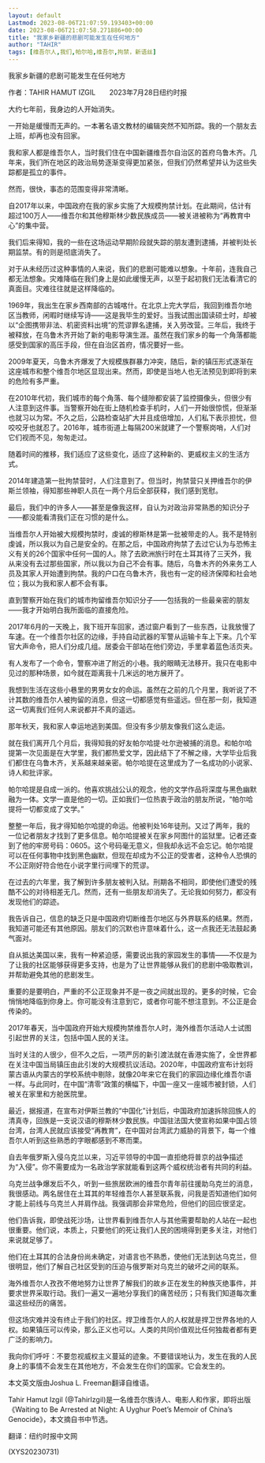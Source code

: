 ```yaml
---
layout: default
Lastmod: 2023-08-06T21:07:59.193403+00:00
date: 2023-08-06T21:07:58.271886+00:00
title: "我家乡新疆的悲剧可能发生在任何地方"
author: "TAHIR"
tags: [维吾尔人,我们,帕尔哈,维吾尔,拘禁，新语丝]
---
```


我家乡新疆的悲剧可能发生在任何地方

作者：TAHIR HAMUT IZGIL　　2023年7月28日纽约时报

大约七年前，我身边的人开始消失。

一开始是缓慢而无声的。一本著名语文教材的编辑突然不知所踪。我的一个朋友去上班，却再也没有回家。

我和家人都是维吾尔人，当时我们住在中国新疆维吾尔自治区的首府乌鲁木齐。几年来，我们所在地区的政治局势逐渐变得更加紧张，但我们仍然希望并认为这些失踪都是孤立的事件。

然而，很快，事态的范围变得非常清晰。

自2017年以来，中国政府在我的家乡实施了大规模拘禁计划。在此期间，估计有超过100万人——维吾尔和其他穆斯林少数民族成员——被关进被称为“再教育中心”的集中营。

我们后来得知，我的一些在这场运动早期阶段就失踪的朋友遭到逮捕，并被判处长期监禁。有的则是彻底消失了。

对于从未经历过这种事情的人来说，我们的悲剧可能难以想象。十年前，连我自己都无法想象。灾难降临在我们身上是如此缓慢无声，以至于起初我们无法看清它的真面目。灾难往往就是这样降临的。

1969年，我出生在家乡西南部的古城喀什。在北京上完大学后，我回到维吾尔地区当教师，闲暇时继续写诗——这是我毕生的爱好。当我试图出国读硕士时，却被以“企图携带非法、机密资料出境”的荒谬罪名逮捕，关入劳改营。三年后，我终于被释放，在乌鲁木齐开始了新的电影导演生涯。虽然在我们家乡的每一个角落都能感受到国家的高压手段，但在自治区首府，情况要好一些。

2009年夏天，乌鲁木齐爆发了大规模族群暴力冲突，随后，新的镇压形式逐渐在这座城市和整个维吾尔地区显现出来。然而，即使是当地人也无法预见到即将到来的危险有多严重。

在2010年代初，我们城市的每个角落、每个缝隙都安装了监控摄像头，但很少有人注意到这件事。当警察开始在街上随机检查手机时，人们一开始很惊慌，但渐渐也就习以为常。不久之后，公路检查站扩大并且成倍增加，人们私下表示担忧，但咬咬牙也就忍了。2016年，城市街道上每隔200米就建了一个警察岗哨，人们对它们视而不见，匆匆走过。

随着时间的推移，我们适应了这些变化，适应了这种新的、更威权主义的生活方式。

2014年建造第一批拘禁营时，人们注意到了。但当时，拘禁营只关押维吾尔的伊斯兰领袖，得知那些神职人员在一两个月后全部获释，我们感到宽慰。

最后，我们中的许多人——甚至是像我这样，自认为对政治非常熟悉的知识分子——都没能看清我们正在习惯的是什么。

当维吾尔人开始被大规模拘禁时，虔诚的穆斯林是第一批被带走的人。我不是特别虔诚，所以我以为自己是安全的。在那之后，中国政府拘禁了去过它认为与恐怖主义有关的26个国家中任何一国的人。除了去欧洲旅行时在土耳其待了三天外，我从来没有去过那些国家，所以我以为自己不会有事。随后，乌鲁木齐的外来务工人员及其家人开始遭到拘禁。我的户口在乌鲁木齐，我也有一定的经济保障和社会地位；我以为我和家人都不会有事。

直到警察开始在我们的城市拘留维吾尔知识分子——包括我的一些最亲密的朋友——我才开始明白我所面临的直接危险。

2017年6月的一天晚上，我下班开车回家，透过窗户看到了一些东西，让我放慢了车速。在一个维吾尔社区的边缘，手持自动武器的军警从运输卡车上下来。几个军官大声命令，把人们分成几组。居委会干部站在他们旁边，手里拿着蓝色活页夹。

有人发布了一个命令，警察冲进了附近的小巷。我的眼睛无法移开。我只在电影中见过的那种场景，如今就在距离我十几米远的地方展开了。

我想到生活在这些小巷里的男男女女的命运。虽然在之前的几个月里，我听说了不计其数的维吾尔人被拘留的消息，但这一切都感觉有些遥远。但在那一刻，我知道这一切离我们任何人来说都并不真的遥远。

那年秋天，我和家人幸运地逃到美国。但没有多少朋友像我们这么走运。

就在我们离开几个月后，我得知我的好友帕尔哈提·吐尔逊被捕的消息。和帕尔哈提第一次见面是在大学里，我们都热爱文学，因此结下了不解之缘，大学毕业后我们都住在乌鲁木齐，关系越来越亲密。帕尔哈提在这里成为了一名成功的小说家、诗人和批评家。

帕尔哈提是自成一派的。他喜欢挑战公认的观念，他的文学作品将深度与黑色幽默融为一体。文学一直是他的一切。正如我们一位热衷于政治的朋友所说，“帕尔哈提将一切都变成了文学。”

整整一年后，我才得知帕尔哈提的命运。他被判处16年徒刑。又过了两年，我的一位记者朋友才找到了更多信息。帕尔哈提被关在家乡阿图什的监狱里。记者还查到了他的牢房号码：0605。这个号码毫无意义，但我却永远不会忘记。帕尔哈提可以在任何事物中找到黑色幽默，但现在却成为不公正的受害者，这种令人恐惧的不公正刚好符合他在小说字里行间埋下的荒谬。

在过去的六年里，我了解到许多朋友被判入狱。刑期各不相同，即使他们遭受的残酷不公的对待相差无几。然而，还有一些朋友却消失了。无论我如何努力，都没有发现他们的踪迹。

我告诉自己，信息的缺乏只是中国政府切断维吾尔地区与外界联系的结果。然而，我知道可能还有其他原因。朋友们的沉默也许意味着什么，这一点我还无法鼓起勇气面对。

自从抵达美国以来，我有一种紧迫感，需要说出我的家园发生的事情——不仅是为了让我的社区能够获得更多支持，也是为了让世界能够从我们的悲剧中吸取教训，并帮助避免其他的悲剧发生。

重要的是要明白，严重的不公正现象并不是一夜之间就出现的。更多的时候，它会悄悄地降临到你身上。你可能没有注意到它，或者你可能不想注意到。不公正是会传染的。

2017年春天，当中国政府开始大规模拘禁维吾尔人时，海外维吾尔活动人士试图引起世界的关注，包括中国人民的关注。

当时关注的人很少，但不久之后，一项严厉的新引渡法就在香港实施了，全世界都在关注中国当局镇压由此引发的大规模抗议活动。2020年，中国政府宣布计划将蒙古语从内蒙古的学校系统中剔除，就像20年来它在我们的家园边缘化维吾尔语一样。与此同时，在中国“清零”政策的横幅下，中国一座又一座城市被封锁，人们被关在家里和方舱医院里。

最近，据报道，在宣布对伊斯兰教的“中国化”计划后，中国政府加速拆除回族人的清真寺，回族是一支说汉语的穆斯林少数民族。中国驻法国大使宣称如果中国占领台湾，台湾人民就应该接受“再教育”，在中国对台湾武力威胁的背景下，每一个维吾尔人听到这些熟悉的字眼都感到不寒而栗。

自去年俄罗斯入侵乌克兰以来，习近平领导的中国一直拒绝将普京的战争描述为“入侵”。你不需要成为一名政治学家就能看到这两个威权统治者有共同的利益。

乌克兰战争爆发后不久，听到一些旅居欧洲的维吾尔青年前往援助乌克兰的消息，我很感动。两名居住在土耳其的年轻维吾尔人甚至联系我，问我是否知道他们如何才能上前线与乌克兰人并肩作战。我强调那会非常危险，但他们的回应很坚定。

他们告诉我，即使战死沙场，让世界看到维吾尔人与其他需要帮助的人站在一起也很重要。他们说，本质上，只要他们的死让我们人民的困境得到更多关注，对他们来说就足够了。

他们在土耳其的合法身份尚未确定，对语言也不熟悉，使他们无法到达乌克兰，但很明显，他们了解自己社区受到的压迫与俄罗斯对乌克兰的破坏之间的联系。

海外维吾尔人孜孜不倦地努力让世界了解我们的故乡正在发生的种族灭绝事件，并要求世界采取行动。我们一遍又一遍地分享我们的痛苦经历；只有我们知道每次重温这些经历的痛苦。

但这场灾难并没有终止于我们的社区。捍卫维吾尔人的人权就是捍卫世界各地的人权。如果镇压可以传染，那么正义也可以。人类的共同价值观比任何独裁者都有更广泛的影响力。

我向你们呼吁：不要忽视威权主义蔓延的迹象。不要错误地认为，发生在我的人民身上的事情不会发生在其他地方，不会发生在你们的国家。它会发生的。

本文英文版由Joshua L. Freeman翻译自维语。

Tahir Hamut Izgil (@TahirIzgil)是一名维吾尔族诗人、电影人和作家，即将出版《Waiting to Be Arrested at Night: A Uyghur Poet’s Memoir of China’s Genocide》，本文摘自书中节选。

翻译：纽约时报中文网

(XYS20230731)

